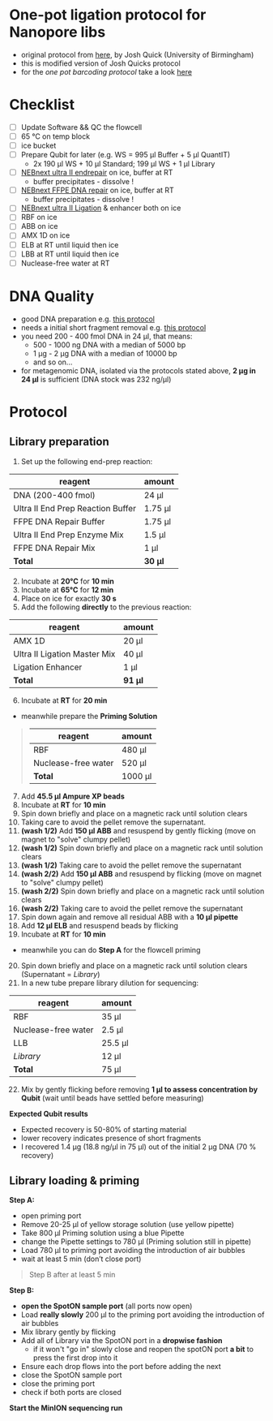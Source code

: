 One-pot ligation protocol for Nanopore libs
===
* original protocol from [here](https://www.protocols.io/view/one-pot-ligation-protocol-for-oxford-nanopore-libr-k9acz2e), by Josh Quick (University of Birmingham)
* this is modified version of Josh Quicks protocol
* for the *one pot barcoding protocol* take a look [here](https://docs.google.com/document/d/1ch2bb-IdGbiu9TCwUrE7FP4xsQiJwHVFUQKJx6q7-v0/edit)

# Checklist

* [ ] Update Software && QC the flowcell
* [ ] 65 °C on temp block
* [ ] ice bucket
* [ ] Prepare Qubit for later (e.g. WS = 995 µl Buffer + 5 µl QuantIT)
  * 2x 190 µl WS + 10 µl Standard; 199 µl WS + 1 µl Library
* [ ] [NEBnext ultra II endrepair](https://www.neb.com/products/e7546-nebnext-ultra-ii-end-repair-da-tailing-module#Product%20Information) on ice, buffer at RT
  * buffer precipitates - dissolve !
* [ ] [NEBnext FFPE DNA repair](https://international.neb.com/products/m6630-nebnext-ffpe-dna-repair-mix#Product%20Information) on ice, buffer at RT
    * buffer precipitates - dissolve !
* [ ] [NEBnext ultra II Ligation](https://international.neb.com/products/e7595-nebnext-ultra-ii-ligation-module#Product%20Information) & enhancer both on ice
* [ ] RBF on ice
* [ ] ABB on ice
* [ ] AMX 1D on ice
* [ ] ELB at RT until liquid then ice
* [ ] LBB at RT until liquid then ice
* [ ] Nuclease-free water at RT 

# DNA Quality

* good DNA preparation e.g. [this protocol](../DNA_isolation/[metagenome]DNA_isolation_v.1.0.md)
* needs a initial short fragment removal e.g. [this protocol](pre_lib_cleaning.md)
* you need 200 - 400 fmol DNA in 24 μl, that means:
  * 500 - 1000 ng DNA with a median of 5000 bp
  * 1 µg - 2 µg DNA with a median of 10000 bp
  * and so on...
* for metagenomic DNA, isolated via the protocols stated above, **2 µg in 24 µl** is sufficient (DNA stock was 232 ng/µl)

# Protocol
## Library preparation

1. Set up the following end-prep reaction:

|reagent|amount|
|-|-|
|DNA (200-400 fmol)|	24 μl
|Ultra II End Prep Reaction Buffer|	1.75 μl
|FFPE DNA Repair Buffer |	1.75 μl
|Ultra II End Prep Enzyme Mix| 	1.5 μl
|FFPE DNA Repair Mix|	1 μl
|**Total**|**30 μl**||

2. Incubate at **20°C** for **10 min**
3. Incubate at **65°C** for **12 min**
4. Place on ice for exactly **30 s**
5. Add the following **directly** to the previous reaction:

|reagent|amount|
|-|-|
|AMX 1D |20 μl|
|Ultra II Ligation Master Mix|	40 μl |
|Ligation Enhancer|	1 μl |
|**Total**|**91 μl**|

6. Incubate at **RT** for **20 min**
  * meanwhile prepare the **Priming Solution**

> |reagent| amount|
> |-|-|
> |RBF| 	480 µl
> |Nuclease-free water|	520 µl
> |**Total** |	1000 µl

7. Add **45.5 μl Ampure XP beads**
8. Incubate at **RT** for **10 min**
9. Spin down briefly and place on a magnetic rack until solution clears
10. Taking care to avoid the pellet remove the supernatant.
11. **(wash 1/2)** Add **150 μl ABB** and resuspend by gently flicking (move on magnet to "solve" clumpy pellet)
12. **(wash 1/2)** Spin down briefly and place on a magnetic rack until solution clears
13. **(wash 1/2)** Taking care to avoid the pellet remove the supernatant
14. **(wash 2/2)** Add **150 μl ABB** and resuspend by flicking (move on magnet to "solve" clumpy pellet)
15. **(wash 2/2)** Spin down briefly and place on a magnetic rack until solution clears
16. **(wash 2/2)** Taking care to avoid the pellet remove the supernatant
17. Spin down again and remove all residual ABB with a **10 µl pipette**
18. Add **12 μl ELB** and resuspend beads by flicking
19. Incubate at **RT** for **10 min**
  * meanwhile you can do **Step A** for the flowcell priming
20. Spin down briefly and place on a magnetic rack until solution clears (Supernatant = *Library*)
21. In a new tube prepare library dilution for sequencing:

|reagent|amount|
|-|-|
|RBF| 35 µl
|Nuclease-free water| 2.5 µl
|LLB | 25.5 µl
| *Library* | 12 µl
|**Total**| 75 µl	 ||

22. Mix by gently flicking before removing **1 µl to assess concentration by Qubit** (wait until beads have settled before measuring)

**Expected Qubit results**
* Expected recovery is 50-80% of starting material
* lower recovery indicates presence of short fragments
* I recovered 1.4 µg (18.8 ng/µl in 75 µl) out of the initial 2 µg DNA (70 % recovery)

## Library loading & priming

**Step A:**
- open priming port
- Remove 20-25 µl of yellow storage solution (use yellow pipette)
- Take 800 µl Priming solution using a blue Pipette
- change the Pipette settings to 780 µl (Priming solution still in pipette)
- Load 780 µl to priming port avoiding the introduction of air bubbles
- wait at least 5 min (don’t close port)

> Step B after at least 5 min

**Step B:**
- **open the SpotON sample port** (all ports now open)
- Load **really slowly** 200 µl to the priming port avoiding the introduction of air bubbles
- Mix library gently by flicking
- Add all of Library via the SpotON port in a **dropwise fashion**
    - if it won't "go in" slowly close and reopen the spotON port **a bit** to press the first drop into it
- Ensure each drop flows into the port before adding the next
- close the SpotON sample port
- close the priming port
- check if both ports are closed

**Start the MinION sequencing run**
